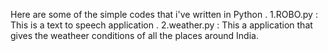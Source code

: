 Here are some of the simple codes that i've written in Python .
1.ROBO.py : This is a text to speech application .
2.weather.py : This a application that gives the weatheer conditions of all the places around India.
